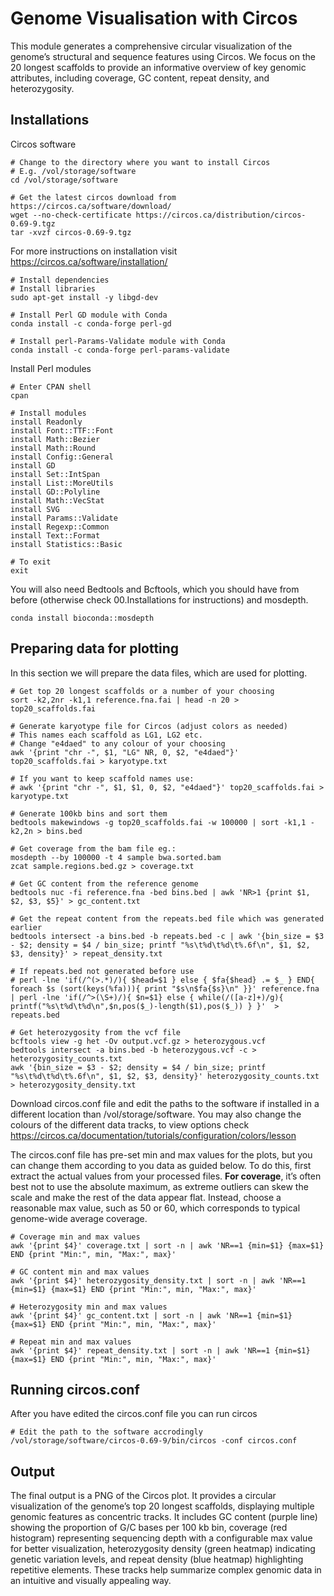 # Genome Visualisation with Circos
This module generates a comprehensive circular visualization of the genome’s structural and sequence features using Circos. We focus on the 20 longest scaffolds to provide an informative overview of key genomic attributes, including coverage, GC content, repeat density, and heterozygosity.

## Installations

Circos software 
```
# Change to the directory where you want to install Circos
# E.g. /vol/storage/software
cd /vol/storage/software

# Get the latest circos download from https://circos.ca/software/download/
wget --no-check-certificate https://circos.ca/distribution/circos-0.69-9.tgz
tar -xvzf circos-0.69-9.tgz
```

For more instructions on installation visit https://circos.ca/software/installation/
```
# Install dependencies
# Install libraries
sudo apt-get install -y libgd-dev

# Install Perl GD module with Conda
conda install -c conda-forge perl-gd

# Install perl-Params-Validate module with Conda
conda install -c conda-forge perl-params-validate

```
Install Perl modules
```
# Enter CPAN shell 
cpan

# Install modules
install Readonly
install Font::TTF::Font
install Math::Bezier
install Math::Round
install Config::General
install GD
install Set::IntSpan
install List::MoreUtils
install GD::Polyline
install Math::VecStat
install SVG
install Params::Validate
install Regexp::Common
install Text::Format
install Statistics::Basic

# To exit
exit 
```
You will also need Bedtools and Bcftools, which you should have from before (otherwise check 00.Installations for instructions) and mosdepth.
```
conda install bioconda::mosdepth
```
## Preparing data for plotting
In this section we will prepare the data files, which are used for plotting.
```
# Get top 20 longest scaffolds or a number of your choosing
sort -k2,2nr -k1,1 reference.fna.fai | head -n 20 > top20_scaffolds.fai

# Generate karyotype file for Circos (adjust colors as needed)
# This names each scaffold as LG1, LG2 etc.
# Change "e4daed" to any colour of your choosing
awk '{print "chr -", $1, "LG" NR, 0, $2, "e4daed"}' top20_scaffolds.fai > karyotype.txt

# If you want to keep scaffold names use:
# awk '{print "chr -", $1, $1, 0, $2, "e4daed"}' top20_scaffolds.fai > karyotype.txt

# Generate 100kb bins and sort them
bedtools makewindows -g top20_scaffolds.fai -w 100000 | sort -k1,1 -k2,2n > bins.bed

# Get coverage from the bam file eg.:
mosdepth --by 100000 -t 4 sample bwa.sorted.bam
zcat sample.regions.bed.gz > coverage.txt

# Get GC content from the reference genome
bedtools nuc -fi reference.fna -bed bins.bed | awk 'NR>1 {print $1, $2, $3, $5}' > gc_content.txt

# Get the repeat content from the repeats.bed file which was generated earlier
bedtools intersect -a bins.bed -b repeats.bed -c | awk '{bin_size = $3 - $2; density = $4 / bin_size; printf "%s\t%d\t%d\t%.6f\n", $1, $2, $3, density}' > repeat_density.txt

# If repeats.bed not generated before use
# perl -lne 'if(/^(>.*)/){ $head=$1 } else { $fa{$head} .= $_ } END{ foreach $s (sort(keys(%fa))){ print "$s\n$fa{$s}\n" }}' reference.fna | perl -lne 'if(/^>(\S+)/){ $n=$1} else { while(/([a-z]+)/g){ printf("%s\t%d\t%d\n",$n,pos($_)-length($1),pos($_)) } }'  > repeats.bed

# Get heterozygosity from the vcf file
bcftools view -g het -Ov output.vcf.gz > heterozygous.vcf
bedtools intersect -a bins.bed -b heterozygous.vcf -c > heterozygosity_counts.txt
awk '{bin_size = $3 - $2; density = $4 / bin_size; printf "%s\t%d\t%d\t%.6f\n", $1, $2, $3, density}' heterozygosity_counts.txt > heterozygosity_density.txt
```
Download circos.conf file and edit the paths to the software if installed in a different location than /vol/storage/software. You may also change the colours of the different data tracks, to view options check https://circos.ca/documentation/tutorials/configuration/colors/lesson 

The circos.conf file has pre-set min and max values for the plots, but you can change them according to you data as guided below. To do this, first extract the actual values from your processed files. **For coverage**, it’s often best not to use the absolute maximum, as extreme outliers can skew the scale and make the rest of the data appear flat. Instead, choose a reasonable max value, such as 50 or 60, which corresponds to typical genome-wide average coverage. 
```
# Coverage min and max values
awk '{print $4}' coverage.txt | sort -n | awk 'NR==1 {min=$1} {max=$1} END {print "Min:", min, "Max:", max}'

# GC content min and max values 
awk '{print $4}' heterozygosity_density.txt | sort -n | awk 'NR==1 {min=$1} {max=$1} END {print "Min:", min, "Max:", max}'

# Heterozygosity min and max values
awk '{print $4}' gc_content.txt | sort -n | awk 'NR==1 {min=$1} {max=$1} END {print "Min:", min, "Max:", max}'

# Repeat min and max values
awk '{print $4}' repeat_density.txt | sort -n | awk 'NR==1 {min=$1} {max=$1} END {print "Min:", min, "Max:", max}'
```
## Running circos.conf
After you have edited the circos.conf file you can run circos
```
# Edit the path to the software accrodingly
/vol/storage/software/circos-0.69-9/bin/circos -conf circos.conf
```
## Output
The final output is a PNG of the Circos plot. It provides a circular visualization of the genome’s top 20 longest scaffolds, displaying multiple genomic features as concentric tracks. It includes GC content (purple line) showing the proportion of G/C bases per 100 kb bin, coverage (red histogram) representing sequencing depth with a configurable max value for better visualization, heterozygosity density (green heatmap) indicating genetic variation levels, and repeat density (blue heatmap) highlighting repetitive elements. These tracks help summarize complex genomic data in an intuitive and visually appealing way.

